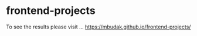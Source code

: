 # frontend-projects

To see the results please visit ...
https://mbudak.github.io/frontend-projects/